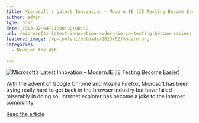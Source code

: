 ```yaml
---
title: Microsoft’s Latest Innovation – Modern.IE (IE Testing Become Easier)
author: admin
type: post
date: 2013-02-04T11:00:00+00:00
url: /microsofts-latest-innovation-modern-ie-ie-testing-become-easier/
featured_image: /wp-content/uploads/2013/02/modern.png
categories:
  - News of the Web

---
```

<img src="https://i2.wp.com/smashinghub.com/wp-content/uploads/2013/02/modern.png?w=700" alt="Microsoft’s Latest Innovation – Modern.IE (IE Testing Become Easier)" data-recalc-dims="1" />

With the advent of Google Chrome and Mozilla Firefox, Microsoft has been trying really hard to get back in the browser industry but have failed miserably in doing so. Internet explorer has become a joke to the internet community.

<a href="http://smashinghub.com/microsofts-latest-innovation-modern-ie.htm" title="Microsoft’s Latest Innovation – Modern.IE (IE Testing Become Easier)" target="_blank">Read the article</a>